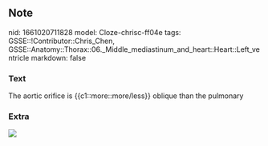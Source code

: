 ## Note
nid: 1661020711828
model: Cloze-chrisc-ff04e
tags: GSSE::!Contributor::Chris_Chen, GSSE::Anatomy::Thorax::06._Middle_mediastinum_and_heart::Heart::Left_ventricle
markdown: false

### Text
<div class='toggle'>
  The aortic orifice is {{c1::more::more/less}} oblique than the
  pulmonary
</div>

### Extra
<img src="heart-blood-vessels-valves-insideheart2.ashx">
